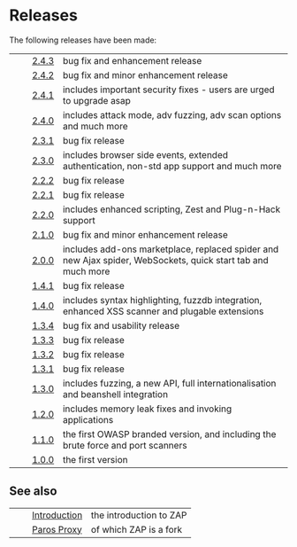 # Releases #

The following releases have been made:

<table> 
 <tbody>
  <tr>
   <td>&nbsp;&nbsp;&nbsp;&nbsp;</td>
   <td><a href="HelpReleases2_4_3" rel="nofollow">2.4.3</a></td>
   <td>bug fix and enhancement release</td>
  </tr> 
  <tr>
   <td>&nbsp;&nbsp;&nbsp;&nbsp;</td>
   <td><a href="HelpReleases2_4_2" rel="nofollow">2.4.2</a></td>
   <td>bug fix and minor enhancement release</td>
  </tr> 
  <tr>
   <td>&nbsp;&nbsp;&nbsp;&nbsp;</td>
   <td><a href="HelpReleases2_4_1" rel="nofollow">2.4.1</a></td>
   <td>includes important security fixes - users are urged to upgrade asap</td>
  </tr> 
  <tr>
   <td>&nbsp;&nbsp;&nbsp;&nbsp;</td>
   <td><a href="HelpReleases2_4_0" rel="nofollow">2.4.0</a></td>
   <td>includes attack mode, adv fuzzing, adv scan options and much more</td>
  </tr> 
  <tr>
   <td>&nbsp;&nbsp;&nbsp;&nbsp;</td>
   <td><a href="HelpReleases2_3_1" rel="nofollow">2.3.1</a></td>
   <td>bug fix release</td>
  </tr> 
  <tr>
   <td>&nbsp;&nbsp;&nbsp;&nbsp;</td>
   <td><a href="HelpReleases2_3_0" rel="nofollow">2.3.0</a></td>
   <td>includes browser side events, extended authentication, non-std app support and much more</td>
  </tr> 
  <tr>
   <td>&nbsp;&nbsp;&nbsp;&nbsp;</td>
   <td><a href="HelpReleases2_2_2" rel="nofollow">2.2.2</a></td>
   <td>bug fix release</td>
  </tr> 
  <tr>
   <td>&nbsp;&nbsp;&nbsp;&nbsp;</td>
   <td><a href="HelpReleases2_2_1" rel="nofollow">2.2.1</a></td>
   <td>bug fix release</td>
  </tr> 
  <tr>
   <td>&nbsp;&nbsp;&nbsp;&nbsp;</td>
   <td><a href="HelpReleases2_2_0" rel="nofollow">2.2.0</a></td>
   <td>includes enhanced scripting, Zest and Plug-n-Hack support</td>
  </tr> 
  <tr>
   <td>&nbsp;&nbsp;&nbsp;&nbsp;</td>
   <td><a href="HelpReleases2_1_0" rel="nofollow">2.1.0</a></td>
   <td>bug fix and minor enhancement release</td>
  </tr> 
  <tr>
   <td>&nbsp;&nbsp;&nbsp;&nbsp;</td>
   <td><a href="HelpReleases2_0_0" rel="nofollow">2.0.0</a></td>
   <td>includes add-ons marketplace, replaced spider and new Ajax spider, WebSockets, quick start tab and much more</td>
  </tr> 
  <tr>
   <td>&nbsp;&nbsp;&nbsp;&nbsp;</td>
   <td><a href="HelpReleases1_4_1" rel="nofollow">1.4.1</a></td>
   <td>bug fix release</td>
  </tr> 
  <tr>
   <td>&nbsp;&nbsp;&nbsp;&nbsp;</td>
   <td><a href="HelpReleases1_4_0" rel="nofollow">1.4.0</a></td>
   <td>includes syntax highlighting, fuzzdb integration, enhanced XSS scanner and plugable extensions</td>
  </tr> 
  <tr>
   <td>&nbsp;&nbsp;&nbsp;&nbsp;</td>
   <td><a href="HelpReleases1_3_4" rel="nofollow">1.3.4</a></td>
   <td>bug fix and usability release</td>
  </tr> 
  <tr>
   <td>&nbsp;&nbsp;&nbsp;&nbsp;</td>
   <td><a href="HelpReleases1_3_3" rel="nofollow">1.3.3</a></td>
   <td>bug fix release</td>
  </tr> 
  <tr>
   <td>&nbsp;&nbsp;&nbsp;&nbsp;</td>
   <td><a href="HelpReleases1_3_2" rel="nofollow">1.3.2</a></td>
   <td>bug fix release</td>
  </tr> 
  <tr>
   <td>&nbsp;&nbsp;&nbsp;&nbsp;</td>
   <td><a href="HelpReleases1_3_1" rel="nofollow">1.3.1</a></td>
   <td>bug fix release</td>
  </tr> 
  <tr>
   <td>&nbsp;&nbsp;&nbsp;&nbsp;</td>
   <td><a href="HelpReleases1_3_0" rel="nofollow">1.3.0</a></td>
   <td>includes fuzzing, a new API, full internationalisation and beanshell integration</td>
  </tr> 
  <tr>
   <td>&nbsp;&nbsp;&nbsp;&nbsp;</td>
   <td><a href="HelpReleases1_2_0" rel="nofollow">1.2.0</a></td>
   <td>includes memory leak fixes and invoking applications</td>
  </tr> 
  <tr>
   <td>&nbsp;&nbsp;&nbsp;&nbsp;</td>
   <td><a href="HelpReleases1_1_0" rel="nofollow">1.1.0</a></td>
   <td>the first OWASP branded version, and including the brute force and port scanners</td>
  </tr> 
  <tr>
   <td>&nbsp;&nbsp;&nbsp;&nbsp;</td>
   <td><a href="HelpReleases1_0_0" rel="nofollow">1.0.0</a></td>
   <td>the first version</td>
  </tr> 
 </tbody>
</table>

## See also ##

<table> 
 <tbody>
  <tr>
   <td>&nbsp;&nbsp;&nbsp;&nbsp;</td>
   <td> <a href="HelpIntro" rel="nofollow">Introduction</a></td>
   <td>the introduction to ZAP</td>
  </tr> 
  <tr>
   <td>&nbsp;&nbsp;&nbsp;&nbsp;</td>
   <td> <a href="HelpParos" rel="nofollow">Paros Proxy</a></td>
   <td>of which ZAP is a fork</td>
  </tr> 
 </tbody>
</table>